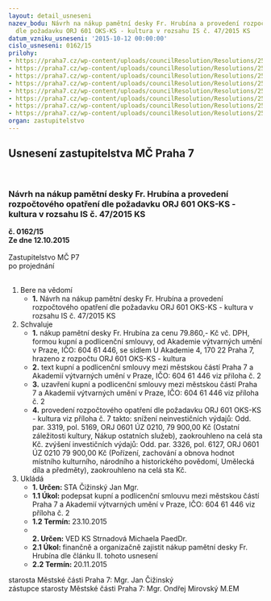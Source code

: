 ```yaml
---
layout: detail_usneseni
nazev_bodu: Návrh na nákup pamětní desky Fr. Hrubína a provedení rozpočtového opatření
  dle požadavku ORJ 601 OKS-KS - kultura v rozsahu IS č. 47/2015 KS
datum_vzniku_usneseni: '2015-10-12 00:00:00'
cislo_usneseni: 0162/15
prilohy:
- https://praha7.cz/wp-content/uploads/councilResolution/Resolutions/25433/8-15-z1d_avu_hrubin_ii_z.doc
- https://praha7.cz/wp-content/uploads/councilResolution/Resolutions/25433/8-15-s38_avu_hrubin_kupni_smlouva_ze_systemu_r.doc
- https://praha7.cz/wp-content/uploads/councilResolution/Resolutions/25433/8-15-usneseni_r_hrubin.doc
- https://praha7.cz/wp-content/uploads/councilResolution/Resolutions/25433/8-15-res_avu.pdf
- https://praha7.cz/wp-content/uploads/councilResolution/Resolutions/25433/8-15-dph_avu_hrubin.pdf
- https://praha7.cz/wp-content/uploads/councilResolution/Resolutions/25433/8-15-zapis_z_8_jednani_kk_ze_dne_31_08_2015.pdf
- https://praha7.cz/wp-content/uploads/councilResolution/Resolutions/25433/8-15-p%c5%99%c3%adloha_%c4%8d_7_is_47_2015_ks_po%c5%beadavek_na_rozpo%c4%8dtov%c3%a9_opat%c5%99en%c3%ad.pdf
- https://praha7.cz/wp-content/uploads/councilResolution/Resolutions/25433/8-15-hrubin_fotodokumentace.pdf
organ: zastupitelstvo
---
```

<div id="ucUsn_pList" class="usn">
	<span><h2>Usnesení zastupitelstva MČ Praha 7 </h2>
<br></span><div class="standBody">
<span><h3>Návrh na nákup pamětní desky Fr. Hrubína a provedení rozpočtového opatření dle požadavku ORJ 601 OKS-KS - kultura v rozsahu IS č. 47/2015 KS</h3></span><div class="center">
		<strong>č. 0162/15</strong><br>
	</div>
<div class="center">
		<strong>Ze dne 12.10.2015</strong><br><br>
	</div>Zastupitelstvo MČ P7<br> po projednání<br><br><ol>
<li>Bere na vědomí<ul><li>
<strong>1.</strong> Návrh na nákup pamětní desky Fr. Hrubína a provedení rozpočtového opatření dle požadavku ORJ 601 OKS-KS - kultura v rozsahu IS č. 47/2015 KS</li></ul>
</li>
<li>Schvaluje<ul>
<li>
<strong>1.</strong> nákup pamětní desky Fr. Hrubína za cenu 79.860,- Kč vč. DPH, formou kupní a podlicenční smlouvy, od Akademie výtvarných umění v Praze, IČO: 604 61 446, se sídlem U Akademie 4, 170 22 Praha 7, hrazeno z rozpočtu ORJ 601 OKS-KS - kultura</li>
<li>
<strong>2.</strong> text kupní a podlicenční smlouvy mezi městskou částí Praha 7 a Akademií výtvarných umění v Praze, IČO: 604 61 446 viz příloha č. 2</li>
<li>
<strong>3.</strong> uzavření kupní a podlicenční smlouvy mezi městskou částí Praha 7 a Akademií výtvarných umění v Praze, IČO: 604 61 446 viz příloha č. 2</li>
<li>
<strong>4.</strong> provedení rozpočtového opatření dle požadavku ORJ 601 OKS-KS - kultura viz příloha č. 7 takto: snížení neinvestičních výdajů: Odd. par. 3319, pol. 5169, ORJ 0601 ÚZ 0210,                  79 900,00 Kč (Ostatní záležitosti kultury, Nákup ostatních služeb), zaokrouhleno na celá sta Kč. zvýšení investičních výdajů: Odd. par. 3326, pol. 6127, ORJ 0601 ÚZ 0210                   79 900,00 Kč (Pořízení, zachování a obnova hodnot místního kulturního, národního a historického povědomí, Umělecká díla a předměty), zaokrouhleno na celá sta Kč.     </li>
</ul>
</li>
<li>Ukládá<ul>
<li>
<strong>1. Určen: </strong>STA Čižinský Jan Mgr.</li>
<li>
<strong>1.1 Úkol: </strong>podepsat kupní a podlicenční smlouvu mezi městskou částí Praha 7 a Akademií výtvarných umění v Praze, IČO: 604 61 446 viz příloha č. 2</li>
<li>
<strong>1.2 Termín: </strong>23.10.2015</li>
<li>
<strong><br>2. Určen: </strong>VED KS Strnadová Michaela PaedDr.</li>
<li>
<strong>2.1 Úkol: </strong>finančně a organizačně zajistit nákup pamětní desky Fr. Hrubína dle článku II. tohoto usnesení</li>
<li>
<strong>2.2 Termín: </strong>20.11.2015</li>
</ul>
</li>
</ol>starosta Městské části Praha 7: Mgr. Jan Čižinský<br>zástupce starosty Městské části Praha 7: Mgr. Ondřej Mirovský M.EM
</div>
</div>